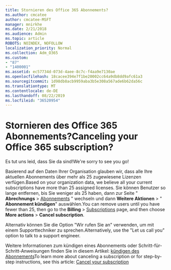 ```yaml
---
title: Stornieren des Office 365 Abonnements?
ms.author: cmcatee
author: cmcatee-MSFT
manager: mnirkhe
ms.date: 2/21/2018
ms.audience: Admin
ms.topic: article
ROBOTS: NOINDEX, NOFOLLOW
localization_priority: Normal
ms.collection: Adm_O365
ms.custom:
- "87"
- "1400001"
ms.assetid: ec57734d-073d-4aee-8c7c-f4aa9e7130ae
ms.openlocfilehash: 18cacee394e7f1be20002cc64a9db8dd9afc61a3
ms.sourcegitcommit: 1d98db8acb9959aba3b5e308a567ade6b62da56c
ms.translationtype: MT
ms.contentlocale: de-DE
ms.lasthandoff: 08/22/2019
ms.locfileid: "36520954"
---
```

# <a name="canceling-your-office-365-subscription"></a><span data-ttu-id="84f3a-102">Stornieren des Office 365 Abonnements?</span><span class="sxs-lookup"><span data-stu-id="84f3a-102">Canceling your Office 365 subscription?</span></span>

<span data-ttu-id="84f3a-103">Es tut uns leid, dass Sie da sind!</span><span class="sxs-lookup"><span data-stu-id="84f3a-103">We're sorry to see you go!</span></span>
  
<span data-ttu-id="84f3a-104">Basierend auf den Daten Ihrer Organisation glauben wir, dass alle Ihre aktuellen Abonnements über mehr als 25 zugewiesene Lizenzen verfügen.</span><span class="sxs-lookup"><span data-stu-id="84f3a-104">Based on your organization data, we believe all your current subscriptions have more than 25 assigned licenses.</span></span> <span data-ttu-id="84f3a-105">Sie können Benutzer so lange entfernen, bis Sie weniger als 25 haben, dann zur Seite " **Abrechnungs** \> [Abonnements](https://go.microsoft.com/fwlink/p/?linkid=842054) " wechseln und dann **Weitere Aktionen** \> " **Abonnement kündigen**" auswählen.</span><span class="sxs-lookup"><span data-stu-id="84f3a-105">You can remove users until you have fewer than 25, then go to the **Billing** \> [Subscriptions](https://go.microsoft.com/fwlink/p/?linkid=842054) page, and then choose **More actions** \> **Cancel subscription**.</span></span>
  
<span data-ttu-id="84f3a-106">Alternativ können Sie die Option "Wir rufen Sie an" verwenden, um mit einem Supporttechniker zu sprechen.</span><span class="sxs-lookup"><span data-stu-id="84f3a-106">Alternatively, use the "Let us call you" option to talk to a support engineer.</span></span>
  
<span data-ttu-id="84f3a-107">Weitere Informationen zum kündigen eines Abonnements oder Schritt-für-Schritt-Anweisungen finden Sie in diesem Artikel: [kündigen des Abonnements](https://docs.microsoft.com/office365/admin/subscriptions-and-billing/cancel-your-subscription)</span><span class="sxs-lookup"><span data-stu-id="84f3a-107">To learn more about canceling a subscription or for step-by-step instructions, see this article: [Cancel your subscription](https://docs.microsoft.com/office365/admin/subscriptions-and-billing/cancel-your-subscription)</span></span>